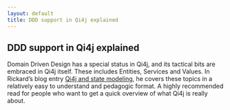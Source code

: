```yaml
---
layout: default
title: DDD support in Qi4j explained
---
```

## DDD support in Qi4j explained

Domain Driven Design has a special status in Qi4j, and its tactical bits are embraced in Qi4j itself. These includes Entities, Services and Values. In Rickard’s blog entry [Qi4j and state modeling](http://www.jroller.com/rickard/entry/qi4j_and_state_modeling), he covers these topics in a relatively easy to understand and pedagogic format. A highly recommended read for people who want to get a quick overview of what Qi4j is really about.
